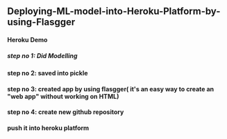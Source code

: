 ##  Deploying-ML-model-into-Heroku-Platform-by-using-Flasgger
#### Heroku Demo
##### step no 1: Did Modelling
#### step no 2: saved into pickle
#### step no 3: created app by using flasgger( it's an easy way to create an "web app" without working on HTML)
#### step no 4: create new github repository 
#### push it into heroku platform
